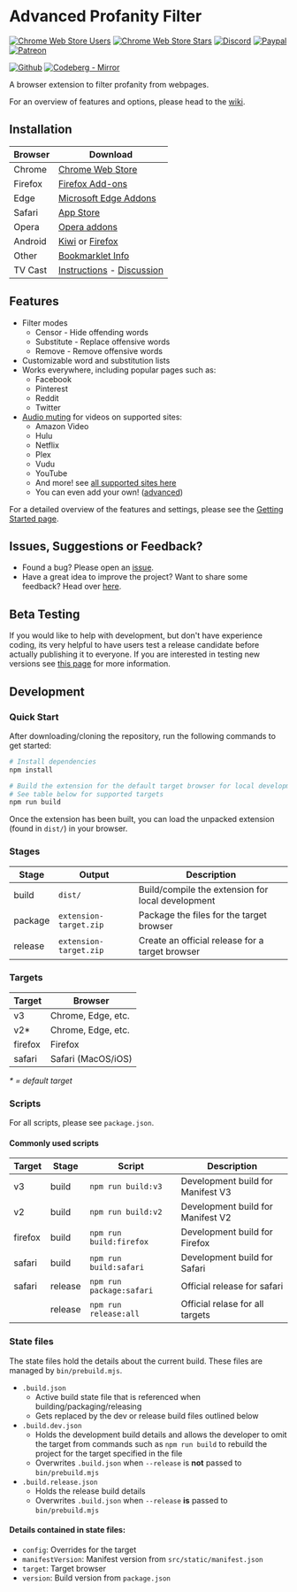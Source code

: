 # Advanced Profanity Filter
[![Chrome Web Store Users](https://flat.badgen.net/chrome-web-store/users/piajkpdbaniagacofgklljacgjhefjeh?color=blue)](https://chrome.google.com/webstore/detail/advanced-profanity-filter/piajkpdbaniagacofgklljacgjhefjeh)
[![Chrome Web Store Stars](https://flat.badgen.net/chrome-web-store/stars/piajkpdbaniagacofgklljacgjhefjeh?color=blue)](https://chrome.google.com/webstore/detail/advanced-profanity-filter/piajkpdbaniagacofgklljacgjhefjeh)
[![Discord](https://flat.badgen.net/badge/icon/discord?icon=discord&label)](https://discord.com/invite/MpE5Z3f)
[![Paypal](https://flat.badgen.net/badge/paypal/donate/FFC439)](https://www.paypal.com/cgi-bin/webscr?cmd=_s-xclick&hosted_button_id=XFL36QJY752R6&source=url)
[![Patreon](https://flat.badgen.net/badge/icon/patreon/F96854?icon=patreon&label)](https://www.patreon.com/richardfrost)

[![Github](https://badgen.net/badge/icon/github?icon=github&label)](https://github.com/FrostCo/AdvancedProfanityFilter)
[![Codeberg - Mirror](https://badgen.net/badge/git/codeberg?icon=git&label)](https://codeberg.org/FrostCo/AdvancedProfanityFilter)

A browser extension to filter profanity from webpages.

For an overview of features and options, please head to the [wiki](https://github.com/FrostCo/AdvancedProfanityFilter/wiki).

## Installation
| Browser | Download |
|---------|----------|
| Chrome  | [Chrome Web Store](https://chrome.google.com/webstore/detail/advanced-profanity-filter/piajkpdbaniagacofgklljacgjhefjeh) |
| Firefox | [Firefox Add-ons](https://addons.mozilla.org/firefox/addon/advanced_profanity_filter) |
| Edge    | [Microsoft Edge Addons](https://microsoftedge.microsoft.com/addons/detail/lhnbdlbhcokmgpjenkjolnhdnkphnkam) |
| Safari  | [App Store](https://apps.apple.com/app/advanced-profanity-filter/id1593810102) |
| Opera   | [Opera addons](https://addons.opera.com/en/extensions/details/advanced-profanity-filter/) |
| Android | [Kiwi](https://play.google.com/store/apps/details?id=com.kiwibrowser.browser) or [Firefox](https://github.com/FrostCo/AdvancedProfanityFilter/issues/243#issuecomment-726218625) |
| Other   | [Bookmarklet Info](https://github.com/FrostCo/AdvancedProfanityFilter/wiki/Bookmarklet) |
| TV Cast | [Instructions](https://github.com/FrostCo/AdvancedProfanityFilter/wiki/Audio#watch-on-tv) - [Discussion](https://github.com/FrostCo/AdvancedProfanityFilter/issues/206) |

## Features
* Filter modes
    * Censor - Hide offending words
    * Substitute - Replace offensive words
    * Remove - Remove offensive words
* Customizable word and substitution lists
* Works everywhere, including popular pages such as:
    * Facebook
    * Pinterest
    * Reddit
    * Twitter
* [Audio muting](https://github.com/FrostCo/AdvancedProfanityFilter/wiki/Audio) for videos on supported sites:
    * Amazon Video
    * Hulu
    * Netflix
    * Plex
    * Vudu
    * YouTube
    * And more! see [all supported sites here](https://apf.frostco.dev/status)
    * You can even add your own! ([advanced](https://github.com/FrostCo/AdvancedProfanityFilter/wiki/Custom-Audio-Muting-Site))

For a detailed overview of the features and settings, please see the [Getting Started page](https://github.com/FrostCo/AdvancedProfanityFilter/wiki).

## Issues, Suggestions or Feedback?
* Found a bug? Please open an [issue](https://github.com/FrostCo/AdvancedProfanityFilter/issues/new).
* Have a great idea to improve the project? Want to share some feedback? Head over [here](https://goo.gl/forms/LTqFpJ0mCTsrgGgf2).

## Beta Testing
If you would like to help with development, but don't have experience coding, its very helpful to have users test a release candidate before actually publishing it to everyone. If you are interested in testing new versions see [this page](https://github.com/FrostCo/AdvancedProfanityFilter/wiki/Beta-Testing) for more information.

## Development
### Quick Start
After downloading/cloning the repository, run the following commands to get started:

```sh
# Install dependencies
npm install

# Build the extension for the default target browser for local development
# See table below for supported targets
npm run build
```
Once the extension has been built, you can load the unpacked extension (found in `dist/`) in your browser.

### Stages
| Stage   | Output                 | Description                                       |
|---------|------------------------|---------------------------------------------------|
| build   | `dist/`                | Build/compile the extension for local development |
| package | `extension-target.zip` | Package the files for the target browser          |
| release | `extension-target.zip` | Create an official release for a target browser   |

### Targets
| Target  | Browser            |
|---------|--------------------|
| v3      | Chrome, Edge, etc. |
| v2*     | Chrome, Edge, etc. |
| firefox | Firefox            |
| safari  | Safari (MacOS/iOS) |

_* = default target_

### Scripts
For all scripts, please see `package.json`.

#### Commonly used scripts
| Target  | Stage   | Script                   | Description                       |
|---------|---------|--------------------------|-----------------------------------|
| v3      | build   | `npm run build:v3`       | Development build for Manifest V3 |
| v2      | build   | `npm run build:v2`       | Development build for Manifest V2 |
| firefox | build   | `npm run build:firefox`  | Development build for Firefox     |
| safari  | build   | `npm run build:safari`   | Development build for Safari      |
| safari  | release | `npm run package:safari` | Official release for safari       |
|         | release | `npm run release:all`    | Official relase for all targets   |

### State files
The state files hold the details about the current build. These files are managed by `bin/prebuild.mjs`.
- `.build.json`
  - Active build state file that is referenced when building/packaging/releasing
  - Gets replaced by the dev or release build files outlined below
- `.build.dev.json`
  - Holds the development build details and allows the developer to omit the target from commands such as `npm run build` to rebuild the project for the target specified in the file
  - Overwrites `.build.json` when `--release` is **not** passed to `bin/prebuild.mjs`
- `.build.release.json`
  - Holds the release build details
  - Overwrites `.build.json` when `--release` **is** passed to `bin/prebuild.mjs`

#### Details contained in state files:
- `config`: Overrides for the target
- `manifestVersion`: Manifest version from `src/static/manifest.json`
- `target`: Target browser
- `version`: Build version from `package.json`
